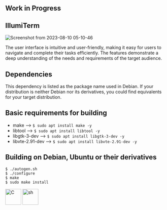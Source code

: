 ## Work in Progress 

## IllumiTerm 

![Screenshot from 2023-08-10 05-10-46](https://github.com/IllumiTerm/illumiterm/assets/69394316/c1cc20bd-5697-4162-b441-ffb8563a6322)

The user interface is intuitive and user-friendly, making it easy for users to navigate and complete their tasks efficiently. The features demonstrate a deep understanding of the needs and requirements of the target audience.

## Dependencies

This dependency is listed as the package name used in Debian. If your distribution is neither Debian nor its derivatives, you could find equivalents for your target distribution.

## Basic requirements for building

* make --> `$ sudo apt install make -y`  
* libtool --> `$ sudo apt install libtool -y`  
* libgtk-3-dev --> `$ sudo apt install libgtk-3-dev -y`  
* libvte-2.91-dev --> `$ sudo apt install libvte-2.91-dev -y`  

## Building on Debian, Ubuntu or their derivatives

```
$ ./autogen.sh  
$ ./configure 
$ make
$ sudo make install 
```
<img src="https://user-images.githubusercontent.com/69394316/229928414-12a215e7-931f-4bd9-93fd-0171607b7823.png" alt="C" width="50" height="50" />  <img src="https://user-images.githubusercontent.com/69394316/229933791-e856ec96-de62-4784-8df2-a1eb6f033811.png" alt="sh" width="50" height="50" /> 
